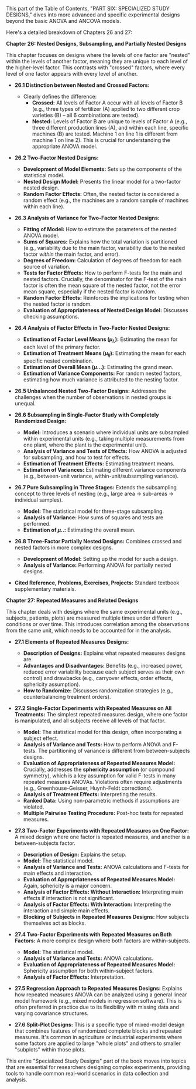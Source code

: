 This part of the Table of Contents, "PART SIX: SPECIALIZED STUDY DESIGNS," dives into more advanced and specific experimental designs beyond the basic ANOVA and ANCOVA models.

Here's a detailed breakdown of Chapters 26 and 27:

**Chapter 26: Nested Designs, Subsampling, and Partially Nested Designs**

This chapter focuses on designs where the levels of one factor are "nested" within the levels of another factor, meaning they are unique to each level of the higher-level factor. This contrasts with "crossed" factors, where every level of one factor appears with every level of another.

* **26.1 Distinction between Nested and Crossed Factors:**
    * Clearly defines the difference:
        * **Crossed:** All levels of Factor A occur with all levels of Factor B (e.g., three types of fertilizer (A) applied to two different crop varieties (B) – all 6 combinations are tested).
        * **Nested:** Levels of Factor B are unique to levels of Factor A (e.g., three different production lines (A), and within each line, specific machines (B) are tested. Machine 1 on line 1 is different from machine 1 on line 2). This is crucial for understanding the appropriate ANOVA model.

* **26.2 Two-Factor Nested Designs:**
    * **Development of Model Elements:** Sets up the components of the statistical model.
    * **Nested Design Model:** Presents the linear model for a two-factor nested design.
    * **Random Factor Effects:** Often, the nested factor is considered a random effect (e.g., the machines are a random sample of machines within each line).

* **26.3 Analysis of Variance for Two-Factor Nested Designs:**
    * **Fitting of Model:** How to estimate the parameters of the nested ANOVA model.
    * **Sums of Squares:** Explains how the total variation is partitioned (e.g., variability due to the main factor, variability due to the nested factor *within* the main factor, and error).
    * **Degrees of Freedom:** Calculation of degrees of freedom for each source of variation.
    * **Tests for Factor Effects:** How to perform F-tests for the main and nested factors. Crucially, the denominator for the F-test of the main factor is often the mean square of the nested factor, not the error mean square, especially if the nested factor is random.
    * **Random Factor Effects:** Reinforces the implications for testing when the nested factor is random.
    * **Evaluation of Appropriateness of Nested Design Model:** Discusses checking assumptions.

* **26.4 Analysis of Factor Effects in Two-Factor Nested Designs:**
    * **Estimation of Factor Level Means ($\mu_{i.}$):** Estimating the mean for each level of the primary factor.
    * **Estimation of Treatment Means ($\mu_{ij}$):** Estimating the mean for each specific nested combination.
    * **Estimation of Overall Mean ($\mu$...):** Estimating the grand mean.
    * **Estimation of Variance Components:** For random nested factors, estimating how much variance is attributed to the nesting factor.

* **26.5 Unbalanced Nested Two-Factor Designs:** Addresses the challenges when the number of observations in nested groups is unequal.

* **26.6 Subsampling in Single-Factor Study with Completely Randomized Design:**
    * **Model:** Introduces a scenario where individual units are subsampled within experimental units (e.g., taking multiple measurements from one plant, where the plant is the experimental unit).
    * **Analysis of Variance and Tests of Effects:** How ANOVA is adjusted for subsampling, and how to test for effects.
    * **Estimation of Treatment Effects:** Estimating treatment means.
    * **Estimation of Variances:** Estimating different variance components (e.g., between-unit variance, within-unit/subsampling variance).

* **26.7 Pure Subsampling in Three Stages:** Extends the subsampling concept to three levels of nesting (e.g., large area $\rightarrow$ sub-areas $\rightarrow$ individual samples).
    * **Model:** The statistical model for three-stage subsampling.
    * **Analysis of Variance:** How sums of squares and tests are performed.
    * **Estimation of $\mu$..:** Estimating the overall mean.

* **26.8 Three-Factor Partially Nested Designs:** Combines crossed and nested factors in more complex designs.
    * **Development of Model:** Setting up the model for such a design.
    * **Analysis of Variance:** Performing ANOVA for partially nested designs.

* **Cited Reference, Problems, Exercises, Projects:** Standard textbook supplementary materials.

**Chapter 27: Repeated Measures and Related Designs**

This chapter deals with designs where the same experimental units (e.g., subjects, patients, plots) are measured multiple times under different conditions or over time. This introduces correlation among the observations from the same unit, which needs to be accounted for in the analysis.

* **27.1 Elements of Repeated Measures Designs:**
    * **Description of Designs:** Explains what repeated measures designs are.
    * **Advantages and Disadvantages:** Benefits (e.g., increased power, reduced error variability because each subject serves as their own control) and drawbacks (e.g., carryover effects, order effects, sphericity assumption).
    * **How to Randomize:** Discusses randomization strategies (e.g., counterbalancing treatment orders).

* **27.2 Single-Factor Experiments with Repeated Measures on All Treatments:** The simplest repeated measures design, where one factor is manipulated, and all subjects receive all levels of that factor.
    * **Model:** The statistical model for this design, often incorporating a subject effect.
    * **Analysis of Variance and Tests:** How to perform ANOVA and F-tests. The partitioning of variance is different from between-subjects designs.
    * **Evaluation of Appropriateness of Repeated Measures Model:** Crucially, addresses the **sphericity assumption** (or compound symmetry), which is a key assumption for valid F-tests in many repeated measures ANOVAs. Violations often require adjustments (e.g., Greenhouse-Geisser, Huynh-Feldt corrections).
    * **Analysis of Treatment Effects:** Interpreting the results.
    * **Ranked Data:** Using non-parametric methods if assumptions are violated.
    * **Multiple Pairwise Testing Procedure:** Post-hoc tests for repeated measures.

* **27.3 Two-Factor Experiments with Repeated Measures on One Factor:** A mixed design where one factor is repeated measures, and another is a between-subjects factor.
    * **Description of Design:** Explains the setup.
    * **Model:** The statistical model.
    * **Analysis of Variance and Tests:** ANOVA calculations and F-tests for main effects and interaction.
    * **Evaluation of Appropriateness of Repeated Measures Model:** Again, sphericity is a major concern.
    * **Analysis of Factor Effects: Without Interaction:** Interpreting main effects if interaction is not significant.
    * **Analysis of Factor Effects: With Interaction:** Interpreting the interaction and simple main effects.
    * **Blocking of Subjects in Repeated Measures Designs:** How subjects themselves act as blocks.

* **27.4 Two-Factor Experiments with Repeated Measures on Both Factors:** A more complex design where both factors are within-subjects.
    * **Model:** The statistical model.
    * **Analysis of Variance and Tests:** ANOVA calculations.
    * **Evaluation of Appropriateness of Repeated Measures Model:** Sphericity assumption for both within-subject factors.
    * **Analysis of Factor Effects:** Interpretation.

* **27.5 Regression Approach to Repeated Measures Designs:** Explains how repeated measures ANOVA can be analyzed using a general linear model framework (e.g., mixed models in regression software). This is often preferred in practice due to its flexibility with missing data and varying covariance structures.

* **27.6 Split-Plot Designs:** This is a specific type of mixed-model design that combines features of randomized complete blocks and repeated measures. It's common in agriculture or industrial experiments where some factors are applied to large "whole plots" and others to smaller "subplots" within those plots.

This entire "Specialized Study Designs" part of the book moves into topics that are essential for researchers designing complex experiments, providing tools to handle common real-world scenarios in data collection and analysis.
